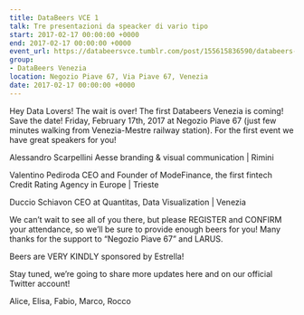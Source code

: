 ```yaml
---
title: DataBeers VCE 1
talk: Tre presentazioni da speacker di vario tipo
start: 2017-02-17 00:00:00 +0000
end: 2017-02-17 00:00:00 +0000
event_url: https://databeersvce.tumblr.com/post/155615836590/databeers-venezia-1-170217-negozio-piave-67
group:
- DataBeers Venezia
location: Negozio Piave 67, Via Piave 67, Venezia
date: 2017-02-17 00:00:00 +0000
---
```

Hey Data Lovers! The wait is over! The first Databeers Venezia is coming! Save the date! Friday, February 17th, 2017 at Negozio Piave 67 (just few minutes walking from Venezia-Mestre railway station). For the first event we have great speakers for you!

Alessandro Scarpellini
Aesse branding & visual communication | Rimini

Valentino Pediroda
CEO and Founder of ModeFinance, the first fintech Credit Rating Agency in Europe | Trieste

Duccio Schiavon
CEO at Quantitas, Data Visualization | Venezia

We can’t wait to see all of you there, but please REGISTER and CONFIRM your attendance, so we’ll be sure to provide enough beers for you! Many thanks for the support to “Negozio Piave 67” and LARUS.

Beers are VERY KINDLY sponsored by Estrella!

Stay tuned, we’re going to share more updates here and on our official Twitter account!

Alice, Elisa, Fabio, Marco, Rocco
